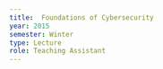 ```yaml
---
title:  Foundations of Cybersecurity
year: 2015
semester: Winter
type: Lecture
role: Teaching Assistant
---
```

